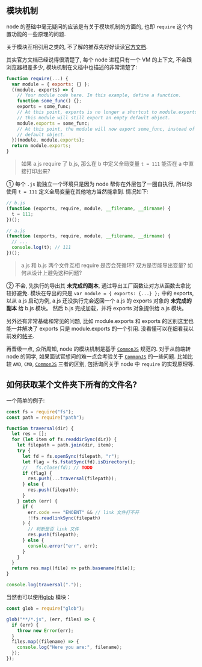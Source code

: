 ## 模块机制

node 的基础中毫无疑问的应该是有关于模块机制的方面的, 也即 `require` 这个内置功能的一些原理的问题.

关于模块互相引用之类的, 不了解的推荐先好好读读[官方文档](https://nodejs.org/dist/latest-v6.x/docs/api/modules.html).

其实官方文档已经说得很清楚了, 每个 node 进程只有一个 VM 的上下文, 不会跟浏览器相差多少, 模块机制在文档中也描述的非常清楚了:

```javascript
function require(...) {
  var module = { exports: {} };
  ((module, exports) => {
    // Your module code here. In this example, define a function.
    function some_func() {};
    exports = some_func;
    // At this point, exports is no longer a shortcut to module.exports, and
    // this module will still export an empty default object.
    module.exports = some_func;
    // At this point, the module will now export some_func, instead of the
    // default object.
  })(module, module.exports);
  return module.exports;
}
```

> <a name="q-global"></a> 如果 a.js require 了 b.js, 那么在 b 中定义全局变量 `t = 111` 能否在 a 中直接打印出来?

① 每个 `.js` 能独立一个环境只是因为 node 帮你在外层包了一圈自执行, 所以你使用 `t = 111` 定义全局变量在其他地方当然能拿到. 情况如下:

```javascript
// b.js
(function (exports, require, module, __filename, __dirname) {
  t = 111;
})();

// a.js
(function (exports, require, module, __filename, __dirname) {
  // ...
  console.log(t); // 111
})();
```

> <a name="q-loop"></a> a.js 和 b.js 两个文件互相 require 是否会死循环? 双方是否能导出变量? 如何从设计上避免这种问题?

② 不会, 先执行的导出其 **未完成的副本**, 通过导出工厂函数让对方从函数去拿比较好避免. 模块在导出的只是 `var module = { exports: {...} };` 中的 exports, 以从 a.js 启动为例, a.js 还没执行完会返回一个 a.js 的 exports 对象的 **未完成的副本** 给 b.js 模块。 然后 b.js 完成加载，并将 exports 对象提供给 a.js 模块。

另外还有非常基础和常见的问题, 比如 module.exports 和 exports 的区别这里也能一并解决了 exports 只是 module.exports 的一个引用. 没看懂可以在细看我以前发的[帖子](https://cnodejs.org/topic/5734017ac3e4ef7657ab1215).

再晋级一点, 众所周知, node 的模块机制是基于 [`CommonJS`](http://javascript.ruanyifeng.com/nodejs/module.html) 规范的. 对于从前端转 node 的同学, 如果面试官想问的难一点会考验关于 [`CommonJS`](http://javascript.ruanyifeng.com/nodejs/module.html) 的一些问题. 比如比较 `AMD`, `CMD`, [`CommonJS`](http://javascript.ruanyifeng.com/nodejs/module.html) 三者的区别, 包括询问关于 node 中 `require` 的实现原理等.

## 如何获取某个文件夹下所有的文件名?

一个简单的例子:

```js
const fs = require("fs");
const path = require("path");

function traversal(dir) {
  let res = [];
  for (let item of fs.readdirSync(dir)) {
    let filepath = path.join(dir, item);
    try {
      let fd = fs.openSync(filepath, "r");
      let flag = fs.fstatSync(fd).isDirectory();
      //   fs.close(fd); // TODO
      if (flag) {
        res.push(...traversal(filepath));
      } else {
        res.push(filepath);
      }
    } catch (err) {
      if (
        err.code === "ENOENT" && // link 文件打不开
        !!fs.readlinkSync(filepath)
      ) {
        // 判断是否 link 文件
        res.push(filepath);
      } else {
        console.error("err", err);
      }
    }
  }
  return res.map((file) => path.basename(file));
}

console.log(traversal("."));
```

当然也可以使用[glob](https://github.com/isaacs/node-glob) 模块：

```js
const glob = require("glob");

glob("**/*.js", (err, files) => {
  if (err) {
    throw new Error(err);
  }
  files.map((filename) => {
    console.log("Here you are:", filename);
  });
});
```
